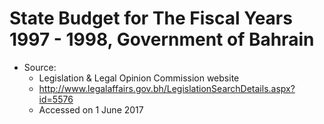 # State Budget for The Fiscal Years 1997 - 1998, Government of Bahrain

* Source: 
  * Legislation & Legal Opinion Commission website
  * http://www.legalaffairs.gov.bh/LegislationSearchDetails.aspx?id=5576
  * Accessed on 1 June 2017
